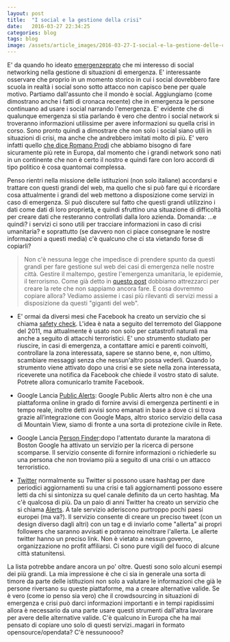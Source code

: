 ```yaml
---
layout: post
title:  "I social e la gestione della crisi"
date:   2016-03-27 22:34:25
categories: blog
tags: blog
image: /assets/article_images/2016-03-27-I-social-e-la-gestione-delle-crisi/facebook-security-check.png
---
```


E' da quando ho ideato [emergenzeprato](https://iltempe.github.io/Emergenzeprato/) che mi interesso di social networking nella gestione di situazioni di emergenza. E' interessante osservare che proprio in un momento storico in cui i social dovrebbero fare scuola in realtà i social sono sotto attacco non capisco bene per quale motivo.
Partiamo dall'assunto che il mondo è social. Aggiungiamo (come dimostrano anche i fatti di cronaca recente) che in emergenza le persone continuano ad usare i social narrando l'emergenza. E' evidente che di qualunque emergenza si stia parlando è vero che dentro i social network si troveranno informazioni utilissime per avere informazioni su quella crisi in corso. Sono pronto quindi a dimostrare che non solo i social siano utili in situazioni di crisi, ma anche che andrebbero imitati molto di più. E' vero infatti quello [che dice Romano Prodi](http://vittoriodarold.blog.ilsole24ore.com/2016/03/27/internet-prodi-rimpiange-supermario-serve-un-web-europeo/?refresh_ce=1) che abbiamo bisogno di fare sicuramente più rete in Europa, dal momento che i grandi network sono nati in un continente che non è certo il nostro e quindi fare con loro accordi di tipo politico è cosa quantomai complessa.

Penso rientri nella missione delle istituzioni (non solo italiane) accordarsi e trattare con questi grandi del web, ma quello che si può fare qui è ricordare cosa attualmente i grandi del web mettono a disposizione come servizi in caso di emergenza. Si può discutere sul fatto che questi grandi utilizzino i dati come dati di loro proprietà, e quindi sfruttino una situazione di difficoltà per creare dati che resteranno controllati dalla loro azienda. Domanda: ...e quindi? i servizi ci sono utili per tracciare informazioni in caso di crisi umanitaria? e soprattutto (se davvero non ci piace consegnare le nostre informazioni a questi media) c'è qualcuno che ci sta vietando forse di copiarli?

>Non c'è nessuna legge che impedisce di prendere spunto da questi grandi per fare gestione sul web dei casi di emergenza nelle nostre città. Gestire il maltempo, gestire l'emergenza umanitaria, le epidemie, il terrorismo. Come già detto in [questo post](https://medium.com/@iltempe/internet-ed-il-campanilismo-territoriale-783449129add#.hymuqofaq) dobbiamo attrezzarci per creare la rete che non sappiamo ancora fare. E cosa dovremmo copiare allora? Vediamo assieme i casi più rilevanti di servizi messi a disposizione da questi "giganti del web".

- E' ormai da diversi mesi che Facebook ha creato un servizio che si chiama [safety check](https://www.facebook.com/about/safetycheck/). L'idea è nata a seguito del terremoto del Giappone del 2011, ma attualmente è usato non solo per catastrofi naturali ma anche a seguito di attacchi terroristici. E' uno strumento studiato per riuscire, in casi di emergenza, a contattare amici e parenti coinvolti, controllare la zona interessata, sapere se stanno bene, e, non ultimo, scambiare messaggi senza che nessun'altro possa vederli. Quando lo strumento viene attivato dopo una crisi e se siete nella zona interessata, riceverete una notifica da Facebook che chiede il vostro stato di salute. Potrete allora comunicarlo tramite Facebook.

- Google Lancia [Public Alerts](http://www.google.org/publicalerts): Google Public Alerts altro non è che una piattaforma online in grado di fornire avvisi di emergenza pertinenti e in tempo reale, inoltre detti avvisi sono emanati in base a dove ci si trova grazie all’integrazione con Google Maps, altro storico servizio della casa di Mountain View, siamo di fronte a una sorta di protezione civile in Rete.


- Google Lancia [Person Finder](https://google.org/personfinder/global/home.html):dopo l'attentato durante la maratona di Boston Google ha attivato un servizio per la ricerca di persone scomparse. Il servizio consente di fornire informazioni o richiederle su una persona che non troviamo più a seguito di una crisi o un attacco terroristico.

- [Twitter](http://www.twitter.com) normalmente su Twitter si possono usare hashtag per dare periodici aggiornamenti su una crisi e tali aggiornamenti possono essere letti da chi si sintonizza su quel canale definito da un certo hashtag. Ma c'è qualcosa di più. Da un paio di anni Twitter ha creato un servizio che si chiama [Alerts](https://about.twitter.com/products/alerts/how-it-works). A tale servizio aderiscono purtroppo pochi paesi europei (ma va?). Il servizio consente di creare un preciso tweet (con un design diverso dagli altri) con un tag e di inviarlo come "allerta" ai propri followers che saranno avvisati e potranno reinoltrare l'allerta. Le allerte twitter hanno un preciso link. Non è vietato a nessun governo, organizzazione no profit affiliarsi. Ci sono pure vigili del fuoco di alcune città statunitensi.

 La lista potrebbe andare ancora un po' oltre. Questi sono solo alcuni esempi dei più grandi. La mia impressione è che ci sia in generale una sorta di timore da parte delle istituzioni non solo a valutare le informazioni che già le persone riversano su queste piattaforme, ma a creare alternative valide. Se è vero (come io penso sia vero) che il crowdsourcing in situazioni di emergenza e crisi può darci informazioni importanti e in tempi rapidissimi allora è necessario da una parte usare questi strumenti dall'altra lavorare per avere delle alternative valide. C'è qualcuno in Europa che ha mai pensato di copiare uno solo di questi servizi..magari in formato opensource/opendata? C'è nessunoooo?

